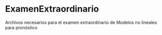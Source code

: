 # ExamenExtraordinario
Archivos necesarios para el examen extraordinario de Modelos no lineales para pronóstico
